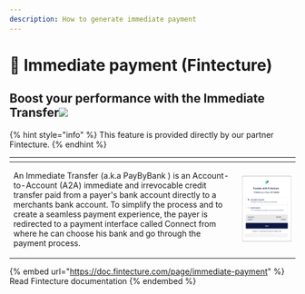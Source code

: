 ```yaml
---
description: How to generate immediate payment
---
```


# 🚧 Immediate payment (Fintecture)

## Boost your performance with the Immediate Transfer![](https://assets-test.fintecture.com/api/img/immediate\_payment.svg)

{% hint style="info" %}
This feature is provided directly by our partner Fintecture.
{% endhint %}

<table data-header-hidden><thead><tr><th width="389"></th><th></th></tr></thead><tbody><tr><td><p>An Immediate Transfer (a.k.a PayByBank ) is an Account-to-Account (A2A) immediate and irrevocable credit transfer paid from a payer's bank account directly to a merchants bank account. To simplify the process and to create a seamless payment experience, the payer is redirected to a payment interface called Connect from where he can choose his bank and go through the payment process. </p><p> </p></td><td><img src="../../.gitbook/assets/en-header-virement-immediat.png" alt="" data-size="original"></td></tr></tbody></table>

{% embed url="https://doc.fintecture.com/page/immediate-payment" %}
Read Fintecture documentation
{% endembed %}
